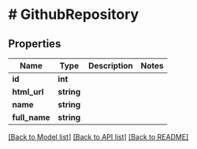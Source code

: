 # # GithubRepository

## Properties

Name | Type | Description | Notes
------------ | ------------- | ------------- | -------------
**id** | **int** |  |
**html_url** | **string** |  |
**name** | **string** |  |
**full_name** | **string** |  |

[[Back to Model list]](../../README.md#models) [[Back to API list]](../../README.md#endpoints) [[Back to README]](../../README.md)
